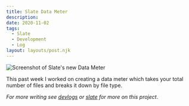 ```yaml
---
title: Slate Data Meter
description:
date: 2020-11-02
tags:
  - Slate
  - Development
  - Log
layout: layouts/post.njk
---
```


![Screenshot of Slate's new Data Meter](https://d2w9rnfcy7mm78.cloudfront.net/9424136/original_681f6ebf3650ac24a24fde55d1c8e162.png?1604842685?bc=0)

This past week I worked on creating a data meter which takes your total number of files and breaks it down by file type.

_For more writing see [devlogs](https://gndclouds.cc/tags/devlogs/) or [slate](https://gndclouds.cc/tags/slate/) for more on this project_.
